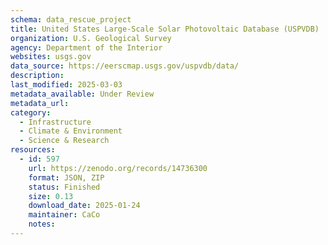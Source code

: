 ```yaml
---
schema: data_rescue_project 
title: United States Large-Scale Solar Photovoltaic Database (USPVDB)
organization: U.S. Geological Survey
agency: Department of the Interior
websites: usgs.gov
data_source: https://eerscmap.usgs.gov/uspvdb/data/
description: 
last_modified: 2025-03-03
metadata_available: Under Review
metadata_url: 
category:
  - Infrastructure 
  - Climate & Environment 
  - Science & Research 
resources:
  - id: 597
    url: https://zenodo.org/records/14736300
    format: JSON, ZIP
    status: Finished
    size: 0.13
    download_date: 2025-01-24
    maintainer: CaCo
    notes: 
---
```

